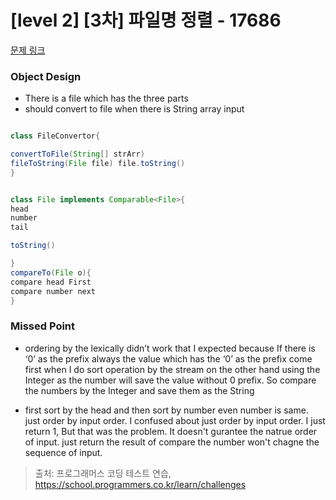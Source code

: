 # [level 2] [3차] 파일명 정렬 - 17686 

[문제 링크](https://school.programmers.co.kr/learn/courses/30/lessons/17686) 

### Object Design
- There is a file which has the three parts
- should convert to file when there is String array input

``` java

class FileConvertor{

convertToFile(String[] strArr)
fileToString(File file) file.toString() 
}


class File implements Comparable<File>{
head
number
tail

toString() 

}
compareTo(File o){
compare head First
compare number next
}

```



### Missed Point
- ordering by the lexically didn’t work that I expected because If there is  ‘0’ as the prefix always the value which has the ‘0’ as the prefix come first when I do sort operation by the stream
on the other hand using the Integer as the number will save the value without 0 prefix. So compare the numbers by the Integer and save them as the String

- first sort by the head and then sort by number even number is same. just order by input order. I confused about just order by input order. I just return 1, But that was the problem.  It doesn't gurantee the natrue order of input. just return the result of compare the number won't chagne the sequence of input.
> 출처: 프로그래머스 코딩 테스트 연습, https://school.programmers.co.kr/learn/challenges
